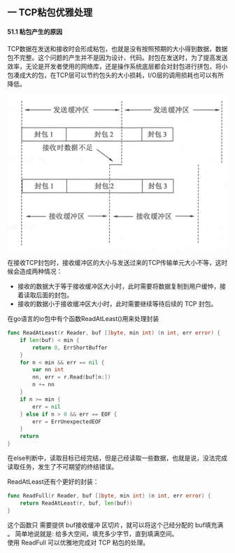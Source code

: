 ## 一 TCP粘包优雅处理

#### 51.1 粘包产生的原因

TCP数据在发送和接收时会形成粘包，也就是没有按照预期的大小得到数据，数据包不完整。这个问题的产生并不是因为设计、代码。封包在发送时，为了提高发送效率，无论是开发者使用的网络库，还是操作系统底层都会对封包进行拼包，将小包凑成大的包，在TCP层可以节约包头的大小损耗，I/O层的调用损耗也可以有所降低。  

![](../images/Golang/坑1.png)

在接收TCP封包时，接收缓冲区的大小与发送过来的TCP传输单元大小不等，这时候会造成两种情况：
- 接收的数据大于等于接收缓冲区大小时，此时需要将数据复制到用户缓忡，接着读取后面的封包。
- 接收的数据小于接收缓冲区大小时，此时需要继续等待后续的 TCP 封包。

在go语言的io包中有个函数ReadAtLeast()用来处理封装
```go
func ReadAtLeast(r Reader, buf []byte, min int) (n int, err error) {
    if len(buf) < min {
        return 0, ErrShortBuffer
    }
    for n < min && err == nil {
        var nn int
        nn, err = r.Read(buf[n:])
        n += nn
    }
    if n >= min {
        err = nil
    } else if n > 0 && err == EOF {
        err = ErrUnexpectedEOF
    }
    return
}
```

在else判断中，读取目标已经完结，但是己经读取一些数据，也就是说，没法完成读取任务，发生了不可期望的终结错误。  

ReadAtLeast还有个更好的封装：
```go
func ReadFull(r Reader, buf []byte, min int) (n int, err error) {
    return ReadAtLeast(r, buf, len(buf))
}
```
这个函数只 需要提供 buf接收缓冲 区切片，就可以将这个己经分配的 buf填充满 。 简单地说就是: 给多大空间，填充多少字节，直到填满空间。   
使用 ReadFull 可以优雅地完成对 TCP 粘包的处理。

